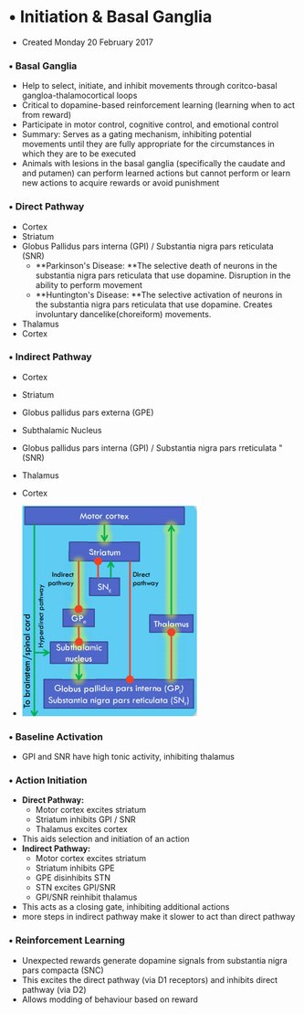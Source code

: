 # • Initiation & Basal Ganglia

* Created Monday 20 February 2017


### • Basal Ganglia

* Help to select, initiate, and inhibit movements through coritco-basal gangloa-thalamocortical loops
* Critical to dopamine-based reinforcement learning (learning when to act from reward)
* Participate in motor control, cognitive control, and emotional control
* Summary: Serves as a gating mechanism, inhibiting potential movements until they are fully appropriate for the circumstances in which they are to be executed
* Animals with lesions in the basal ganglia (specifically the caudate and and putamen) can perform learned actions but cannot perform or learn new actions to acquire rewards or avoid punishment


### • Direct Pathway

* Cortex
* Striatum
* Globus Pallidus pars interna (GPI) / Substantia nigra pars reticulata (SNR)
	* **Parkinson's Disease: **The selective death of neurons in the substantia nigra pars reticulata that use dopamine. Disruption in the ability to perform movement
	* **Huntington's Disease: **The selective activation of neurons in the substantia nigra pars reticulata that use dopamine. Creates involuntary dancelike(choreiform) movements.
* Thalamus
* Cortex


### • Indirect Pathway

* Cortex
* Striatum
* Globus pallidus pars externa (GPE)
* Subthalamic Nucleus
* Globus pallidus pars interna (GPI) / Substantia nigra pars rreticulata "(SNR)
* Thalamus
* Cortex

	

* ![](./Initiation_&_Basal_Ganglia/pasted_image.png)


### • Baseline Activation

* GPI and SNR have high tonic activity,  inhibiting thalamus


### • Action Initiation

* **Direct Pathway:**
	* Motor cortex excites striatum
	* Striatum inhibits GPI / SNR
	* Thalamus excites cortex
* This aids selection and initiation of an action
* **Indirect Pathway:**
	* Motor cortex excites striatum
	* Striatum inhibits GPE
	* GPE disinhibits STN
	* STN excites GPI/SNR
	* GPI/SNR reinhibit thalamus
* This acts as a closing gate, inhibiting additional actions
* more steps in indirect pathway make it slower to act than direct pathway


### • Reinforcement Learning

* Unexpected rewards generate dopamine signals from substantia nigra pars compacta (SNC)
* This excites the direct pathway (via D1 receptors) and inhibits direct pathway (via D2)
* Allows modding of behaviour based on reward

	

